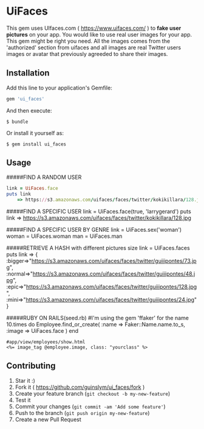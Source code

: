 # UiFaces

This gem uses UIfaces.com ( https://www.uifaces.com/ ) to **fake user pictures** on your app. You would like to use real user images for your app. This gem might be right you need. All the images comes from the 'authorized' section from uifaces and all images are real Twitter users images or avatar that previously agreeded to share their images.

## Installation

Add this line to your application's Gemfile:

```ruby
gem 'ui_faces'
```

And then execute:

    $ bundle

Or install it yourself as:

    $ gem install ui_faces

## Usage
	
#####FIND A RANDOM USER
```ruby
link = UiFaces.face
puts link
	=> https://s3.amazonaws.com/uifaces/faces/twitter/kokikillara/128.jpg
```
#####FIND A SPECIFIC USER
	link = UiFaces.face(true, 'larrygerard')
	puts link
 	=> https://s3.amazonaws.com/uifaces/faces/twitter/kokikillara/128.jpg

#####FIND A SPECIFIC USER BY GENRE
	link = UiFaces.sex('woman')
	woman = UiFaces.woman
	man = UiFaces.man

#####RETRIEVE A HASH with different pictures size
	link = UiFaces.faces
	puts link
	=> {
	:bigger=>"https://s3.amazonaws.com/uifaces/faces/twitter/guiiipontes/73.jpg", 
	:normal=>"https://s3.amazonaws.com/uifaces/faces/twitter/guiiipontes/48.jpg", 
	:epic=>"https://s3.amazonaws.com/uifaces/faces/twitter/guiiipontes/128.jpg", 
	:mini=>"https://s3.amazonaws.com/uifaces/faces/twitter/guiiipontes/24.jpg"
	}

#####RUBY ON RAILS(seed.rb)
	#I'm using the gem 'ffaker' for the name
	10.times do 
		Employee.find_or_create(
		:name  => Faker::Name.name.to_s,
		:image => UiFaces.face
		)
	end

	#app/view/employees/show.html
	<%= image_tag @employee.image, class: "yourclass" %>



## Contributing

1. Star it :)
2. Fork it ( https://github.com/guinslym/ui_faces/fork )
3. Create your feature branch (`git checkout -b my-new-feature`)
4. Test it
5. Commit your changes (`git commit -am 'Add some feature'`)
6. Push to the branch (`git push origin my-new-feature`)
7. Create a new Pull Request
